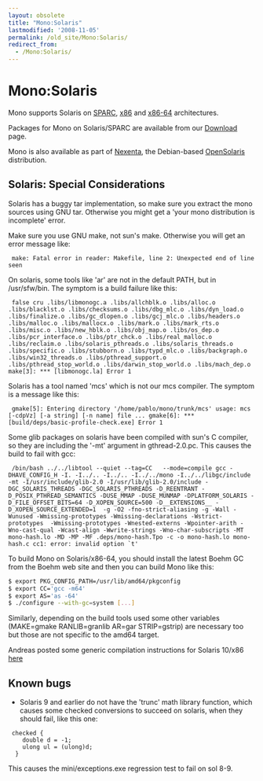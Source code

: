 ```yaml
---
layout: obsolete
title: "Mono:Solaris"
lastmodified: '2008-11-05'
permalink: /old_site/Mono:Solaris/
redirect_from:
  - /Mono:Solaris/
---
```


Mono:Solaris
============

Mono supports Solaris on [SPARC]({{site.github.url}}/old_site/Mono:SPARC "Mono:SPARC"), [x86]({{site.github.url}}/old_site/Mono:X86 "Mono:X86") and [x86-64]({{site.github.url}}/old_site/Mono:AMD64 "Mono:AMD64") architectures.

Packages for Mono on Solaris/SPARC are available from our [Download]({{site.github.url}}/old_site/Downloads) page.

Mono is also available as part of [Nexenta](http://www.nexenta.com), the Debian-based [OpenSolaris](http://www.opensolaris.org) distribution.

Solaris: Special Considerations
-------------------------------

Solaris has a buggy tar implementation, so make sure you extract the mono sources using GNU tar. Otherwise you might get a 'your mono distribution is incomplete' error.

Make sure you use GNU make, not sun's make. Otherwise you will get an error message like:

` make: Fatal error in reader: Makefile, line 2: Unexpected end of line seen`

On solaris, some tools like 'ar' are not in the default PATH, but in /usr/sfw/bin. The symptom is a build failure like this:

` false cru .libs/libmonogc.a .libs/allchblk.o .libs/alloc.o .libs/blacklst.o .libs/checksums.o .libs/dbg_mlc.o .libs/dyn_load.o .libs/finalize.o .libs/gc_dlopen.o .libs/gcj_mlc.o .libs/headers.o .libs/malloc.o .libs/mallocx.o .libs/mark.o .libs/mark_rts.o .libs/misc.o .libs/new_hblk.o .libs/obj_map.o .libs/os_dep.o .libs/pcr_interface.o .libs/ptr_chck.o .libs/real_malloc.o .libs/reclaim.o .libs/solaris_pthreads.o .libs/solaris_threads.o .libs/specific.o .libs/stubborn.o .libs/typd_mlc.o .libs/backgraph.o .libs/win32_threads.o .libs/pthread_support.o .libs/pthread_stop_world.o .libs/darwin_stop_world.o .libs/mach_dep.o make[3]: *** [libmonogc.la] Error 1`

Solaris has a tool named 'mcs' which is not our mcs compiler. The symptom is a message like this:

` gmake[5]: Entering directory '/home/pablo/mono/trunk/mcs' usage: mcs [-cdpVz] [-a string] [-n name] file ... gmake[6]: *** [build/deps/basic-profile-check.exe] Error 1`

Some glib packages on solaris have been compiled with sun's C compiler, so they are including the '-mt' argument in gthread-2.0.pc. This causes the build to fail with gcc:

``  /bin/bash ../../libtool --quiet --tag=CC   --mode=compile gcc -DHAVE_CONFIG_H -I. -I../.. -I../.. -I../../mono -I../../libgc/include -mt -I/usr/include/glib-2.0 -I/usr/lib/glib-2.0/include -DGC_SOLARIS_THREADS -DGC_SOLARIS_PTHREADS -D_REENTRANT -D_POSIX_PTHREAD_SEMANTICS -DUSE_MMAP -DUSE_MUNMAP -DPLATFORM_SOLARIS -D_FILE_OFFSET_BITS=64 -D_XOPEN_SOURCE=500 -D__EXTENSIONS__ -D_XOPEN_SOURCE_EXTENDED=1  -g -O2 -fno-strict-aliasing -g -Wall -Wunused -Wmissing-prototypes -Wmissing-declarations -Wstrict-prototypes  -Wmissing-prototypes -Wnested-externs -Wpointer-arith -Wno-cast-qual -Wcast-align -Wwrite-strings -Wno-char-subscripts -MT mono-hash.lo -MD -MP -MF .deps/mono-hash.Tpo -c -o mono-hash.lo mono-hash.c cc1: error: invalid option `t' ``

To build Mono on Solaris/x86-64, you should install the latest Boehm GC from the Boehm web site and then you can build Mono like this:

``` bash
$ export PKG_CONFIG_PATH=/usr/lib/amd64/pkgconfig
$ export CC='gcc -m64'
$ export AS='as -64'
$ ./configure --with-gc=system [...]
```

Similarly, depending on the build tools used some other variables (MAKE=gmake RANLIB=granlib AR=gar STRIP=gstrip) are necessary too but those are not specific to the amd64 target.

Andreas posted some generic compilation instructions for Solaris 10/x86 [here](http://lists.ximian.com/pipermail/mono-list/2007-January/034101.html)

Known bugs
----------

-   Solaris 9 and earlier do not have the 'trunc' math library function, which causes some checked conversions to succeed on solaris, when they should fail, like this one:

<!-- -->

     checked {
        double d = -1;
        ulong ul = (ulong)d;
      }
     

This causes the mini/exceptions.exe regression test to fail on sol 8-9.

